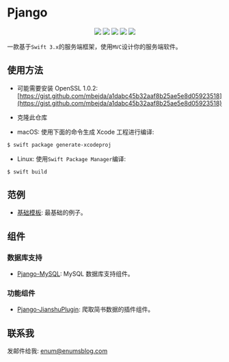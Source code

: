 # Pjango


<p align="center">
	<img src="https://img.shields.io/badge/Build-Passing-brightgreen.svg?style=flat">
	<img src="https://img.shields.io/badge/Swift-3.2-orange.svg?style=flat">
	<img src="https://img.shields.io/badge/Perfect-2.x-orange.svg?style=flat">
   <img src="https://img.shields.io/badge/Platforms-OS%20X%20%7C%20Linux%20-lightgray.svg?style=flat">
   <img src="https://img.shields.io/badge/License-Apache-lightgrey.svg?style=flat">
</p>

一款基于`Swift 3.x`的服务端框架，使用`MVC`设计你的服务端软件。


## 使用方法

- 可能需要安装 OpenSSL 1.0.2: [https://gist.github.com/mbejda/a1dabc45b32aaf8b25ae5e8d05923518](https://gist.github.com/mbejda/a1dabc45b32aaf8b25ae5e8d05923518)

- 克隆此仓库
- macOS: 使用下面的命令生成 Xcode 工程进行编译:

```bash
$ swift package generate-xcodeproj
```

- Linux: 使用`Swift Package Manager`编译:

```bash
$ swift build
```

## 范例

- [基础模板](https://github.com/enums/pjango-template): 最基础的例子。

## 组件

### 数据库支持

- [Pjango-MySQL](https://github.com/enums/pjango-mysql): MySQL 数据库支持组件。


### 功能组件

- [Pjango-JianshuPlugin](https://github.com/enums/Pjango-JianshuPlugin): 爬取简书数据的插件组件。

## 联系我

发邮件给我: [enum@enumsblog.com](mailto:enum@enumsblog.com)

